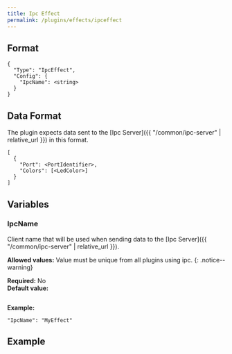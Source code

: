```yaml
---
title: Ipc Effect
permalink: /plugins/effects/ipceffect
---
```


## Format

~~~
{
  "Type": "IpcEffect",
  "Config": {
    "IpcName": <string>
  }
}
~~~

## Data Format

The plugin expects data sent to the [Ipc Server]({{ "/common/ipc-server" | relative_url }}) in this format.

~~~
[
  {
    "Port": <PortIdentifier>,
    "Colors": [<LedColor>]
  }
]
~~~

## Variables

### IpcName
<div class="variable-block" markdown="block">

Client name that will be used when sending data to the [Ipc Server]({{ "/common/ipc-server" | relative_url }}).

**Allowed values:** Value must be unique from all plugins using ipc.
{: .notice--warning}

**Required:** No<br>
**Default value:**
~~~
~~~
**Example:**
~~~
"IpcName": "MyEffect"
~~~

</div>

## Example

~~~
~~~